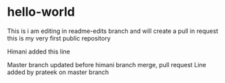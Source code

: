 # hello-world
This is i am editing in readme-edits branch and will create a pull in request
this is my very first public repository

Himani added this line

Master branch updated before himani branch merge, pull request
Line added by prateek on master branch
